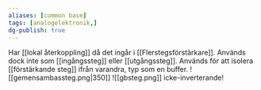 ```yaml
---
aliases: [common base]
tags: [analogelektronik,]
dg-publish: true
---
```

Har [[lokal återkoppling]] då det ingår i [[Flerstegsförstärkare]]. Används dock inte som [[ingångssteg]] eller [[utgångssteg]]. Används för att isolera [[förstärkande steg]] ifrån varandra, typ som en buffer.
![[gemensambassteg.png|350]]
![[gbsteg.png]]
icke-inverterande!
